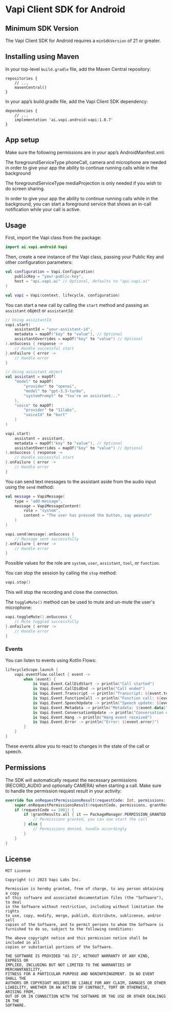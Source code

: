# Vapi Client SDK for Android

## Minimum SDK Version
The Vapi Client SDK for Android requires a `minSdkVersion` of 21 or greater.

## Installing using Maven
In your top-level `build.gradle` file, add the Maven Central repository:

```
repositories {
    // ...
    mavenCentral()
}
```

In your app’s build.gradle file, add the Vapi Client SDK dependency:

```
dependencies {
    // ...
    implementation 'ai.vapi.android:vapi:1.0.7'
}
```

## App setup
Make sure the following permissions are in your app’s AndroidManifest.xml:
<uses-permission android:name="android.permission.INTERNET" />
<uses-permission android:name="android.permission.CAMERA" />
<uses-permission android:name="android.permission.RECORD_AUDIO" />
<uses-permission android:name="android.permission.MODIFY_AUDIO_SETTINGS" />

<application>
  <!--
    A foreground service is needed in the following cases:
    - if you wish to screen share
    - if you wish to keep your call running while the app is in background
  -->
  <service
        android:name=".YourForegroundService"
        android:exported="false"
        android:foregroundServiceType="phoneCall|camera|microphone|mediaProjection" />
</application>

The foregroundServiceType phoneCall, camera and microphone are needed in order to give your app the ability to continue running calls while in the background

The foregroundServiceType mediaProjection is only needed if you wish to do screen sharing.

In order to give your app the ability to continue running calls while in the background, you can start a foreground service that shows an in-call notification while your call is active.

## Usage

First, import the Vapi class from the package:

```kotlin
import ai.vapi.android.Vapi
```

Then, create a new instance of the Vapi class, passing your Public Key and other configuration parameters:

```kotlin
val configuration = Vapi.Configuration(
    publicKey = "your-public-key",
    host = "api.vapi.ai" // Optional, defaults to "api.vapi.ai"
)

val vapi = Vapi(context, lifecycle, configuration)
```

You can start a new call by calling the `start` method and passing an `assistant` object or `assistantId`:

```kotlin
// Using assistantId
vapi.start(
    assistantId = "your-assistant-id",
    metadata = mapOf("key" to "value"), // Optional
    assistantOverrides = mapOf("key" to "value") // Optional
).onSuccess { response ->
    // Handle successful start
}.onFailure { error ->
    // Handle error
}

// Using assistant object
val assistant = mapOf(
    "model" to mapOf(
        "provider" to "openai",
        "model" to "gpt-3.5-turbo",
        "systemPrompt" to "You're an assistant..."
    ),
    "voice" to mapOf(
        "provider" to "11labs",
        "voiceId" to "burt"
    )
)

vapi.start(
    assistant = assistant,
    metadata = mapOf("key" to "value"), // Optional
    assistantOverrides = mapOf("key" to "value") // Optional
).onSuccess { response ->
    // Handle successful start
}.onFailure { error ->
    // Handle error
}
```

You can send text messages to the assistant aside from the audio input using the `send` method:

```kotlin
val message = VapiMessage(
    type = "add-message",
    message = VapiMessageContent(
        role = "system",
        content = "The user has pressed the button, say peanuts"
    )
)

vapi.send(message).onSuccess {
    // Message sent successfully
}.onFailure { error ->
    // Handle error
}
```

Possible values for the role are `system`, `user`, `assistant`, `tool`, or `function`.

You can stop the session by calling the `stop` method:

```kotlin
vapi.stop()
```

This will stop the recording and close the connection.

The `toggleMute()` method can be used to mute and un-mute the user's microphone:

```kotlin
vapi.toggleMute().onSuccess {
    // Mute toggled successfully
}.onFailure { error ->
    // Handle error
}
```

### Events

You can listen to events using Kotlin Flows:

```kotlin
lifecycleScope.launch {
    vapi.eventFlow.collect { event ->
        when (event) {
            is Vapi.Event.CallDidStart -> println("Call started")
            is Vapi.Event.CallDidEnd -> println("Call ended")
            is Vapi.Event.Transcript -> println("Transcript: ${event.text}")
            is Vapi.Event.FunctionCall -> println("Function call: ${event.name}, parameters: ${event.parameters}")
            is Vapi.Event.SpeechUpdate -> println("Speech update: ${event.text}")
            is Vapi.Event.Metadata -> println("Metadata: ${event.data}")
            is Vapi.Event.ConversationUpdate -> println("Conversation update: ${event.messages}")
            is Vapi.Event.Hang -> println("Hang event received")
            is Vapi.Event.Error -> println("Error: ${event.error}")
        }
    }
}
```

These events allow you to react to changes in the state of the call or speech.

## Permissions

The SDK will automatically request the necessary permissions (RECORD_AUDIO and optionally CAMERA) when starting a call. Make sure to handle the permission request result in your activity:

```kotlin
override fun onRequestPermissionsResult(requestCode: Int, permissions: Array<String>, grantResults: IntArray) {
    super.onRequestPermissionsResult(requestCode, permissions, grantResults)
    if (requestCode == 1001) {
        if (grantResults.all { it == PackageManager.PERMISSION_GRANTED }) {
            // Permissions granted, you can now start the call
        } else {
            // Permissions denied, handle accordingly
        }
    }
}
```

## License

```
MIT License

Copyright (c) 2023 Vapi Labs Inc.

Permission is hereby granted, free of charge, to any person obtaining a copy
of this software and associated documentation files (the "Software"), to deal
in the Software without restriction, including without limitation the rights
to use, copy, modify, merge, publish, distribute, sublicense, and/or sell
copies of the Software, and to permit persons to whom the Software is
furnished to do so, subject to the following conditions:

The above copyright notice and this permission notice shall be included in all
copies or substantial portions of the Software.

THE SOFTWARE IS PROVIDED "AS IS", WITHOUT WARRANTY OF ANY KIND, EXPRESS OR
IMPLIED, INCLUDING BUT NOT LIMITED TO THE WARRANTIES OF MERCHANTABILITY,
FITNESS FOR A PARTICULAR PURPOSE AND NONINFRINGEMENT. IN NO EVENT SHALL THE
AUTHORS OR COPYRIGHT HOLDERS BE LIABLE FOR ANY CLAIM, DAMAGES OR OTHER
LIABILITY, WHETHER IN AN ACTION OF CONTRACT, TORT OR OTHERWISE, ARISING FROM,
OUT OF OR IN CONNECTION WITH THE SOFTWARE OR THE USE OR OTHER DEALINGS IN THE
SOFTWARE.
```
